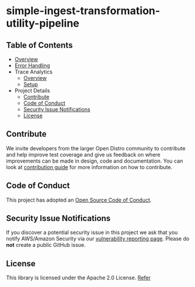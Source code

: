 
# simple-ingest-transformation-utility-pipeline

## Table of Contents

- [Overview](docs/readme/overview.md)
- [Error Handling](docs/readme/error_handling.md)
- Trace Analytics
  - [Overview](docs/readme/trace_overview.md)
  - [Setup](docs/readme/trace_setup.md)
- Project Details
  - [Contribute](#Contribute)
  - [Code of Conduct](#Code-of-Conduct)
  - [Security Issue Notifications](#Security-Issue-Notifications)
  - [License](#License)
  


## Contribute

We invite developers from the larger Open Distro community to contribute and help improve test coverage and give us feedback on where improvements can be made in design, code and documentation. You can look at  [contribution guide](CONTRIBUTING.md) for more information on how to contribute.

## Code of Conduct

This project has adopted an [Open Source Code of Conduct](CODE_OF_CONDUCT.md).

## Security Issue Notifications

If you discover a potential security issue in this project we ask that you notify AWS/Amazon Security via our [vulnerability reporting page](http://aws.amazon.com/security/vulnerability-reporting/). Please do **not** create a public GitHub issue.

## License

This library is licensed under the Apache 2.0 License. [Refer](LICENSE)
